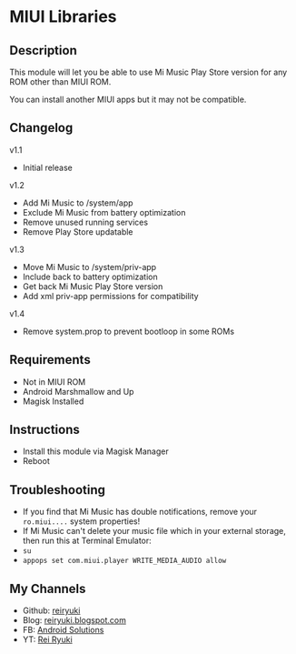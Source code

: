 # **MIUI Libraries**

## Description
This module will let you be able to use Mi Music Play Store version for any ROM other than MIUI ROM.

You can install another MIUI apps but it may not be compatible.

## Changelog
v1.1
- Initial release

v1.2
- Add Mi Music to /system/app
- Exclude Mi Music from battery optimization
- Remove unused running services
- Remove Play Store updatable

v1.3
- Move Mi Music to /system/priv-app
- Include back to battery optimization
- Get back Mi Music Play Store version
- Add xml priv-app permissions for compatibility

v1.4
- Remove system.prop to prevent bootloop in some ROMs

## Requirements
- Not in MIUI ROM
- Android Marshmallow and Up
- Magisk Installed

## Instructions
- Install this module via Magisk Manager
- Reboot

## Troubleshooting
- If you find that Mi Music has double notifications, remove your `ro.miui....` system properties!
- If Mi Music can't delete your music file which in your external storage, then run this at Terminal Emulator:
- `su`
- `appops set com.miui.player WRITE_MEDIA_AUDIO allow`

## My Channels
- Github: [reiryuki](https://github.com/reiryuki/MIUI-Libraries-Magisk-Module)
- Blog: [reiryuki.blogspot.com](https://reiryuki.blogspot.com)
- FB: [Android Solutions](https://m.facebook.com/rikiirawan99/?ref=bookmarks)
- YT: [Rei Ryuki](https://www.youtube.com/channel/UCAZBR3IAu-MSLwGXkZPYxag)

